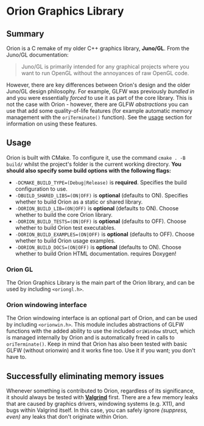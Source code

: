 # Orion Graphics Library

## Summary

Orion is a C remake of my older C++ graphics library, **Juno/GL**. From the Juno/GL documentation:
 > Juno/GL is primarily intended for any graphical projects where you want to run OpenGL without the annoyances of raw OpenGL code.

However, there are key differences between Orion's design and the older Juno/GL design philosophy. For example, GLFW was previously _bundled in_ and you were essentially _forced_ to use it as part of the core library. This is not the case with Orion - however, there are GLFW _abstractions_ you can use that add some quality-of-life features (for example automatic memory management with the `oriTerminate()` function). See the [usage](#orion-windowing-interface) section for information on using these features.

## Usage

Orion is built with CMake. To configure it, use the command `cmake . -B build/` whilst the project's folder is the current working directory. **You should also specify some build options with the following flags:**
 - `-DCMAKE_BUILD_TYPE=(Debug|Release)` is **required**. Specifies the build configuration to use.
 - `-DBUILD_SHARED_LIBS=(ON|OFF)` is **optional** (defaults to ON). Specifies whether to build Orion as a static or shared library.
 - `-DORION_BUILD_LIB=(ON|OFF)` is **optional** (defaults to ON). Choose whether to build the core Orion library.
 - `-DORION_BUILD_TESTS=(ON|OFF)` is **optional** (defaults to OFF). Choose whether to build Orion test executables.
 - `-DORION_BUILD_EXAMPLES=(ON|OFF)` is **optional** (defaults to OFF). Choose whether to build Orion usage examples.
 - `-DORION_BUILD_DOCS=(ON|OFF)` is **optional** (defaults to ON). Choose whether to build Orion HTML documentation. requires Doxygen!

### Orion GL
The Orion Graphics Library is the main part of the Orion library, and can be used by including `<oriongl.h>`.

### Orion windowing interface
The Orion windowing interface is an optional part of Orion, and can be used by including `<orionwin.h>`. This module includes abstractions of GLFW functions with the added ability to use the included `oriWindow` struct, which is managed internally by Orion and is automatically freed in calls to `oriTerminate()`. Keep in mind that Orion has also been tested with basic GLFW (without orionwin) and it works fine too. Use it if you want; you don't have to.

## Successfully eliminating memory issues

Whenever something is contributed to Orion, regardless of its significance, it should always be tested with **[Valgrind](https://valgrind.org/)** first. There are a few memory leaks that are caused by graphics drivers, windowing systems (e.g. X11), and bugs within Valgrind itself. In this case, you can safely ignore *(suppress, even)* any leaks that don't originate within Orion.